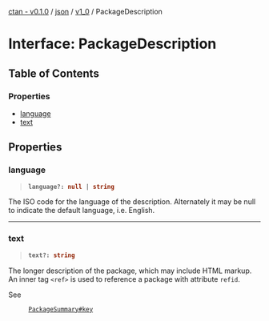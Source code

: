 [ctan - v0.1.0](../README.md) / [json](../modules/json.md) / [v1\_0](../modules/json.v1_0.md) / PackageDescription

# Interface: PackageDescription

## Table of Contents

### Properties

- [language](json.v1_0.PackageDescription.md#language)
- [text](json.v1_0.PackageDescription.md#text)

## Properties

### language

> <b>
>
> ```typescript
> language?: null | string
> ```
>
> </b>

The ISO code for the language of the description.
Alternately it may be null to indicate the default language, i.e. English.

<dl>

</dl>

___

### text

> <b>
>
> ```typescript
> text?: string
> ```
>
> </b>

The longer description of the package, which may include HTML markup.
An inner tag `<ref>` is used to reference a package with attribute `refid`.

<dl>
<dt> See</dt>
<dd><p>

[`PackageSummary#key`](json.v1_0.PackageSummary.md#key)

</p></dd>
</dl>
